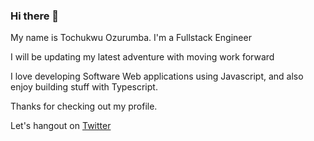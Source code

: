 ### Hi there 👋

My name is Tochukwu Ozurumba. I'm a Fullstack Engineer 

I will be updating my latest adventure with moving work forward

I love developing Software Web applications using Javascript, and also enjoy building stuff with Typescript.

Thanks for checking out my profile.

Let's hangout on [Twitter](https://twitter.com/Tueloper)

<!--
**Tueloper/Tueloper** is a ✨ _special_ ✨ repository because its `README.md` (this file) appears on your GitHub profile.

Here are some ideas to get you started:

- 🔭 I’m currently working on ...
- 🌱 I’m currently learning ...
- 👯 I’m looking to collaborate on ...
- 🤔 I’m looking for help with ...
- 💬 Ask me about ...
- 📫 How to reach me: ...
- 😄 Pronouns: ...
- ⚡ Fun fact: ...
-->
